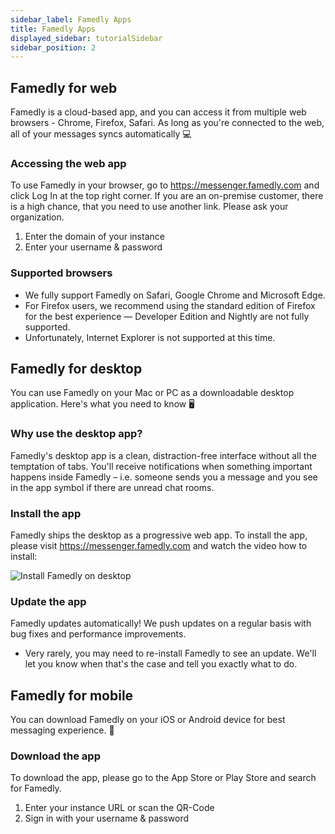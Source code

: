 ```yaml
---
sidebar_label: Famedly Apps
title: Famedly Apps
displayed_sidebar: tutorialSidebar
sidebar_position: 2
---
```


## Famedly for web

Famedly is a cloud-based app, and you can access it from multiple web browsers - Chrome, Firefox, Safari. As long as you're connected to the web, all of your messages syncs automatically 💻

### Accessing the web app

To use Famedly in your browser, go to https://messenger.famedly.com and click Log In at the top right corner. If you are an on-premise customer, there is a high chance, that you need to use another link. Please ask your organization.

1. Enter the domain of your instance
2. Enter your username & password

### Supported browsers

- We fully support Famedly on Safari, Google Chrome and Microsoft Edge.
- For Firefox users, we recommend using the standard edition of Firefox for the best experience — Developer Edition and Nightly are not fully supported. 
- Unfortunately, Internet Explorer is not supported at this time.

## Famedly for desktop

You can use Famedly on your Mac or PC as a downloadable desktop application. Here's what you need to know 🖥️

### Why use the desktop app?

Famedly's desktop app is a clean, distraction-free interface without all the temptation of tabs. You'll receive notifications when something important happens inside Famedly – i.e. someone sends you a message and you see in the app symbol if there are unread chat rooms.

### Install the app

Famedly ships the desktop as a progressive web app. To install the app, please visit https://messenger.famedly.com and watch the video how to install:

![Install Famedly on desktop](/img/install-famedly.gif)

### Update the app

Famedly updates automatically! We push updates on a regular basis with bug fixes and performance improvements.
- Very rarely, you may need to re-install Famedly to see an update. We'll let you know when that's the case and tell you exactly what to do.

## Famedly for mobile

You can download Famedly on your iOS or Android device for best messaging experience. 🤳

### Download the app

To download the app, please go to the App Store or Play Store and search for Famedly.

1. Enter your instance URL or scan the QR-Code
2. Sign in with your username & password